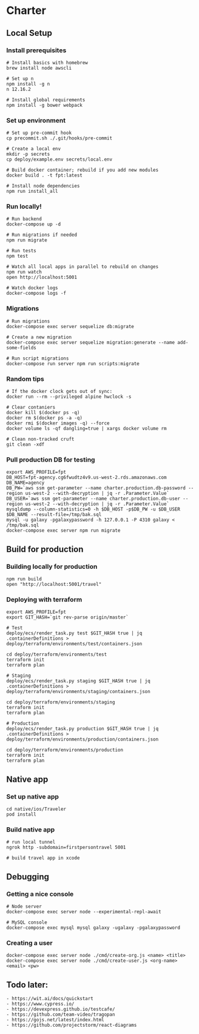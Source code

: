 # Charter

## Local Setup

### Install prerequisites

    # Install basics with homebrew
    brew install node awscli

    # Set up n
    npm install -g n
    n 12.16.2

    # Install global requirements
    npm install -g bower webpack

### Set up environment

    # Set up pre-commit hook
    cp precommit.sh ./.git/hooks/pre-commit

    # Create a local env
    mkdir -p secrets
    cp deploy/example.env secrets/local.env

    # Build docker container; rebuild if you add new modules
    docker build . -t fpt:latest

    # Install node dependencies
    npm run install_all

### Run locally!

    # Run backend
    docker-compose up -d

    # Run migrations if needed
    npm run migrate

    # Run tests
    npm test

    # Watch all local apps in parallel to rebuild on changes
    npm run watch
    open http://localhost:5001

    # Watch docker logs
    docker-compose logs -f

### Migrations

    # Run migrations
    docker-compose exec server sequelize db:migrate

    # Create a new migration
    docker-compose exec server sequelize migration:generate --name add-some-fields

    # Run script migrations
    docker-compose run server npm run scripts:migrate

### Random tips

    # If the docker clock gets out of sync:
    docker run --rm --privileged alpine hwclock -s

    # Clear contaniers
    docker kill $(docker ps -q)
    docker rm $(docker ps -a -q)
    docker rmi $(docker images -q) --force
    docker volume ls -qf dangling=true | xargs docker volume rm

    # Clean non-tracked cruft
    git clean -xdf

### Pull production DB for testing

    export AWS_PROFILE=fpt
    DB_HOST=fpt-agency.cg6fwudtz4v9.us-west-2.rds.amazonaws.com
    DB_NAME=agency
    DB_PW=`aws ssm get-parameter --name charter.production.db-password --region us-west-2 --with-decryption | jq -r .Parameter.Value`
    DB_USER=`aws ssm get-parameter --name charter.production.db-user --region us-west-2 --with-decryption | jq -r .Parameter.Value`
    mysqldump --column-statistics=0 -h $DB_HOST -p$DB_PW -u $DB_USER $DB_NAME --result-file=/tmp/bak.sql
    mysql -u galaxy -pgalaxypassword -h 127.0.0.1 -P 4310 galaxy < /tmp/bak.sql
    docker-compose exec server npm run migrate

## Build for production

### Building locally for production

    npm run build
    open "http://localhost:5001/travel"

### Deploying with terraform

    export AWS_PROFILE=fpt
    export GIT_HASH=`git rev-parse origin/master`

    # Test
    deploy/ecs/render_task.py test $GIT_HASH true | jq .containerDefinitions > deploy/terraform/environments/test/containers.json

    cd deploy/terraform/environments/test
    terraform init
    terraform plan

    # Staging
    deploy/ecs/render_task.py staging $GIT_HASH true | jq .containerDefinitions > deploy/terraform/environments/staging/containers.json

    cd deploy/terraform/environments/staging
    terraform init
    terraform plan

    # Production
    deploy/ecs/render_task.py production $GIT_HASH true | jq .containerDefinitions > deploy/terraform/environments/production/containers.json

    cd deploy/terraform/environments/production
    terraform init
    terraform plan

## Native app

### Set up native app

    cd native/ios/Traveler
    pod install

### Build native app

    # run local tunnel
    ngrok http -subdomain=firstpersontravel 5001

    # build travel app in xcode

## Debugging

### Getting a nice console

    # Node server
    docker-compose exec server node --experimental-repl-await

    # MySQL console
    docker-compose exec mysql mysql galaxy -ugalaxy -pgalaxypassword

### Creating a user

    docker-compose exec server node ./cmd/create-org.js <name> <title>
    docker-compose exec server node ./cmd/create-user.js <org-name> <email> <pw>

## Todo later:
    
    - https://wit.ai/docs/quickstart
    - https://www.cypress.io/
    - https://devexpress.github.io/testcafe/
    - https://github.com/team-video/tragopan
    - https://gojs.net/latest/index.html
    - https://github.com/projectstorm/react-diagrams